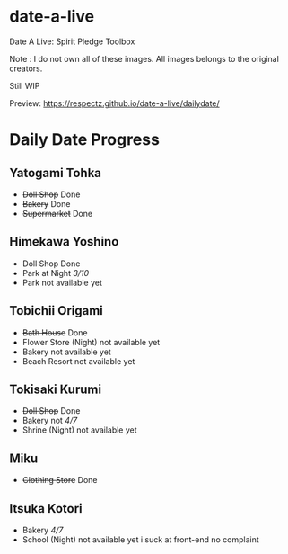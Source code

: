 # date-a-live
Date A Live: Spirit Pledge Toolbox

Note : 
I do not own all of these images.
All images belongs to the original creators.

Still WIP

Preview:
https://respectz.github.io/date-a-live/dailydate/

# Daily Date Progress
## Yatogami Tohka
* ~~Doll Shop~~ Done
* ~~Bakery~~ Done
* ~~Supermarket~~ Done
## Himekawa Yoshino
* ~~Doll Shop~~ Done
* Park at Night *3/10*
* Park not available yet
## Tobichii Origami
* ~~Bath House~~ Done
* Flower Store (Night) not available yet
* Bakery not available yet
* Beach Resort not available yet
## Tokisaki Kurumi
* ~~Doll Shop~~ Done
* Bakery not *4/7*
* Shrine (Night) not available yet
## Miku
* ~~Clothing Store~~ Done
## Itsuka Kotori
* Bakery *4/7*
* School (Night) not available yet
i suck at front-end no complaint 
